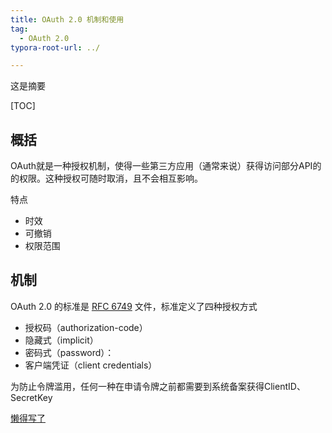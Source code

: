 ```yaml
---
title: OAuth 2.0 机制和使用
tag:
  - OAuth 2.0
typora-root-url: ../

---
```


这是摘要

<!--more-->

[TOC]

## 概括

OAuth就是一种授权机制，使得一些第三方应用（通常来说）获得访问部分API的的权限。这种授权可随时取消，且不会相互影响。

特点

* 时效
* 可撤销
* 权限范围

## 机制

OAuth 2.0 的标准是 [RFC 6749](https://tools.ietf.org/html/rfc6749) 文件，标准定义了四种授权方式

* 授权码（authorization-code）
* 隐藏式（implicit）
* 密码式（password）：
* 客户端凭证（client credentials）

为防止令牌滥用，任何一种在申请令牌之前都需要到系统备案获得ClientID、SecretKey

[懒得写了](https://www.ruanyifeng.com/blog/2019/04/oauth-grant-types.html)